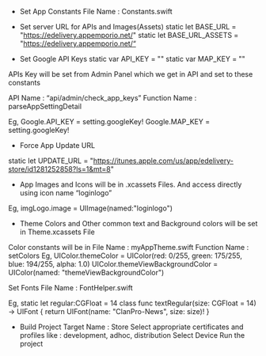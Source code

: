 
- Set App Constants
File Name : Constants.swift


- Set server URL for APIs and Images(Assets)
static let BASE_URL =  "https://edelivery.appemporio.net/"
static let BASE_URL_ASSETS =  "https://edelivery.appemporio.net/“
 

- Set Google API Keys
         static var API_KEY = ""
           static var MAP_KEY = ""

APIs Key will be set from Admin Panel which we get in API and set to these constants 

API Name : “api/admin/check_app_keys”
Function Name : parseAppSettingDetail

Eg,
Google.API_KEY = setting.googleKey!
Google.MAP_KEY = setting.googleKey!
 
- Force App Update URL
    	
static let UPDATE_URL = "https://itunes.apple.com/us/app/edelivery-store/id1281252858?ls=1&mt=8"
 
- App Images and Icons will be in .xcassets Files. And access directly using icon name “loginlogo”
 
Eg,
imgLogo.image = UIImage(named:"loginlogo")
 
 
          
- Theme Colors and Other common text and Background colors will be set in Theme.xcassets File 
 
Color constants will be in 
File Name : myAppTheme.swift
Function Name : setColors
Eg, UIColor.themeColor  = UIColor(red: 0/255, green: 175/255, blue: 194/255, alpha: 1.0)
                    UIColor.themeViewBackgroundColor = UIColor(named: "themeViewBackgroundColor")
 
 Set Fonts
 File Name : FontHelper.swift
 
Eg, static let regular:CGFloat = 14
                    class func textRegular(size: CGFloat = 14) -> UIFont {
        		return UIFont(name: "ClanPro-News", size: size)!
       }
 

- Build Project
Target Name : Store
Select appropriate certificates and profiles like : development, adhoc, distribution
Select Device
Run the project
